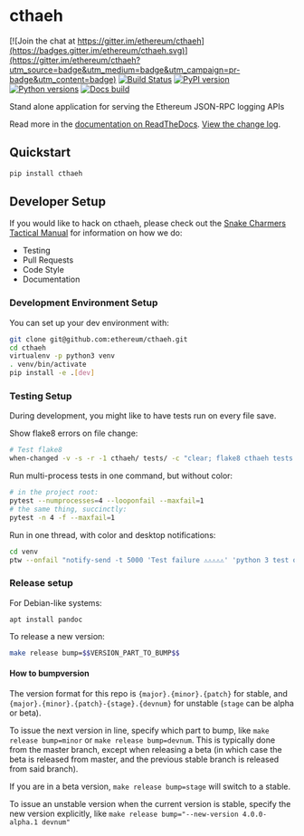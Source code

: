 # cthaeh

[![Join the chat at https://gitter.im/ethereum/cthaeh](https://badges.gitter.im/ethereum/cthaeh.svg)](https://gitter.im/ethereum/cthaeh?utm_source=badge&utm_medium=badge&utm_campaign=pr-badge&utm_content=badge)
[![Build Status](https://circleci.com/gh/ethereum/cthaeh.svg?style=shield)](https://circleci.com/gh/ethereum/cthaeh)
[![PyPI version](https://badge.fury.io/py/cthaeh.svg)](https://badge.fury.io/py/cthaeh)
[![Python versions](https://img.shields.io/pypi/pyversions/cthaeh.svg)](https://pypi.python.org/pypi/cthaeh)
[![Docs build](https://readthedocs.org/projects/cthaeh/badge/?version=latest)](http://cthaeh.readthedocs.io/en/latest/?badge=latest)
   

Stand alone application for serving the Ethereum JSON-RPC logging APIs

Read more in the [documentation on ReadTheDocs](https://cthaeh.readthedocs.io/). [View the change log](https://cthaeh.readthedocs.io/en/latest/releases.html).

## Quickstart

```sh
pip install cthaeh
```

## Developer Setup

If you would like to hack on cthaeh, please check out the [Snake Charmers
Tactical Manual](https://github.com/ethereum/snake-charmers-tactical-manual)
for information on how we do:

- Testing
- Pull Requests
- Code Style
- Documentation

### Development Environment Setup

You can set up your dev environment with:

```sh
git clone git@github.com:ethereum/cthaeh.git
cd cthaeh
virtualenv -p python3 venv
. venv/bin/activate
pip install -e .[dev]
```

### Testing Setup

During development, you might like to have tests run on every file save.

Show flake8 errors on file change:

```sh
# Test flake8
when-changed -v -s -r -1 cthaeh/ tests/ -c "clear; flake8 cthaeh tests && echo 'flake8 success' || echo 'error'"
```

Run multi-process tests in one command, but without color:

```sh
# in the project root:
pytest --numprocesses=4 --looponfail --maxfail=1
# the same thing, succinctly:
pytest -n 4 -f --maxfail=1
```

Run in one thread, with color and desktop notifications:

```sh
cd venv
ptw --onfail "notify-send -t 5000 'Test failure ⚠⚠⚠⚠⚠' 'python 3 test on cthaeh failed'" ../tests ../cthaeh
```

### Release setup

For Debian-like systems:
```
apt install pandoc
```

To release a new version:

```sh
make release bump=$$VERSION_PART_TO_BUMP$$
```

#### How to bumpversion

The version format for this repo is `{major}.{minor}.{patch}` for stable, and
`{major}.{minor}.{patch}-{stage}.{devnum}` for unstable (`stage` can be alpha or beta).

To issue the next version in line, specify which part to bump,
like `make release bump=minor` or `make release bump=devnum`. This is typically done from the
master branch, except when releasing a beta (in which case the beta is released from master,
and the previous stable branch is released from said branch).

If you are in a beta version, `make release bump=stage` will switch to a stable.

To issue an unstable version when the current version is stable, specify the
new version explicitly, like `make release bump="--new-version 4.0.0-alpha.1 devnum"`
